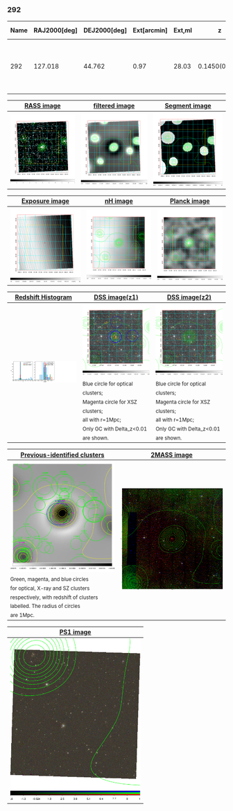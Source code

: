 <div STYLE="page-break-after: always;"></div>

### 292

|Name|RAJ2000[deg]|DEJ2000[deg] |Ext[arcmin]| Ext,ml | z | z_src| C|GC(XSZ,Delta_z<0.01)| GC(OPT,Delta_z<0.01)|GC| R_sig[arcmin] | R500[arcmin] | R500[Mpc]| CRsig[c/s] | CR500[c/s] |L500[1E44 erg/s]|F500[1E-12 erg/s/cm^2]| M500[1E14 Msun]|Tx[keV]|Cnt_sig|Beta|Rc[arcmin]|Comment|Alias|
|---|---|---|---|---|---|------|---|--------|---------|----------|---|---|---|---|---|---|---|---|---|---|---|---|---|---|
|292| 127.018| 44.762| 0.97| 28.03| 0.1450(0.005)| z1, z_xsz| B| F20, MCXC, PSZ2, SPI, Tar| A, N, RM, W| A, C, F20, MCXC, N, PSZ2, SPI, Tar, W| 4.900| 7.004| 1.068| 0.216(0.033)| 0.232(0.035)| 2.518(0.168)| 4.456(0.297)| 3.99(0.13)| 5.27(0.11)| 89.4| 0.926(-0.089+0.054)| 2.496(-0.382+0.312)| -| k031|

|[RASS image](../image/292/292_img.pdf)|[filtered image](../image/292/292_fil.pdf)|[Segment image](../image/292/292_seg.pdf)|
|-------------------|--------------------|-------------------|
| <img src="../image/292/292_img.png" width="300">  | <img src="../image/292/292_fil.png" width="300">   | <img src="../image/292/292_seg.png" width="300">  |

|[Exposure image](../image/292/292_mex.pdf)| [nH image](../image/292/292_nh.pdf)| [Planck image](../image/292/292_p.pdf)|
|-------------------|--------------------|-------------------|
|<img src="../image/292/292_mex.png" width="300">   | <img src="../image/292/292_nh.png" width="300">    | <img src="../image/292/292_p.png" width="300"> |

|[Redshift Histogram](../image/292/292_zg.pdf) | [DSS image(z1)](../image/292/292_dss_z1.pdf)      |  [DSS image(z2)](../image/292/292_dss_z2.pdf)    |
|-------------------|--------------------|-------------------|
|<img src="../image/292/292_zg.png" width="300"> |<img src="../image/292/292_dss_z1.png" width="300"> <sub><br>Blue circle for optical clusters; <br>Magenta circle for XSZ clusters; <br>all with r=1Mpc; <br>Only GC with Delta_z<0.01 are shown. </sub>| <img src="../image/292/292_dss_z2.png" width="300"><sub><br>Blue circle for optical clusters; <br>Magenta circle for XSZ clusters; <br>all with r=1Mpc; <br>Only GC with Delta_z<0.01 are shown. </sub> |

|[Previous-identified clusters](../image/292/292_gc.pdf) | [2MASS image](../image/292/292_2mass.pdf)      |
|-------------------|-------------------|
|<img src=../image/292/292_gc.png width="300"> <br><sub>Green, magenta, and blue circles <br>for optical, X-ray and SZ clusters <br>respectively, with redshift of clusters <br>labelled. The radius of circles <br>are 1Mpc.</sub>|<img src="../image/292/292_2mass.png" width="300">  |

|[PS1 image](../image/292/292_ps1.pdf)            |
|-------------------|
| <img src="../image/292/292_ps1.png" width="300">  |
